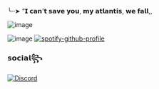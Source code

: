 ╰┈➤ “𝗜 𝗰𝗮𝗻'𝘁 𝘀𝗮𝘃𝗲 𝘆𝗼𝘂, 𝗺𝘆 𝗮𝘁𝗹𝗮𝗻𝘁𝗶𝘀, 𝘄𝗲 𝗳𝗮𝗹𝗹,,

![image](https://github.com/user-attachments/assets/d82d2960-33a1-4049-9a84-6462d706df8e)


![image](https://github.com/user-attachments/assets/6d4ec5e8-8eea-4807-b36c-1eaa6750688b)
   [![spotify-github-profile](https://spotify-github-profile.kittinanx.com/api/view?uid=31b25bsstoynkweenmnkhgj2mwou&cover_image=true&theme=novatorem&show_offline=false&background_color=121212&interchange=false&bar_color=53b14f&bar_color_cover=false)](https://github.com/kittinan/spotify-github-profile)

### 𝘀𝗼𝗰𝗶𝗮𝗹꧂
[![Discord](https://img.shields.io/badge/Discord-%235865F2.svg?&logo=discord&logoColor=white)](https://discord.com/users/1248237938404491265)

